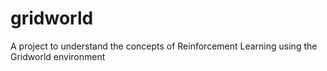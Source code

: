 # gridworld
A project to understand the concepts of Reinforcement Learning using the Gridworld environment
